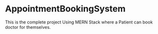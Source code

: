 # AppointmentBookingSystem
This is the complete project Using MERN Stack where a Patient can book doctor for themselves.
 
